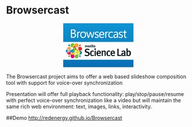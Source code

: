 Browsercast
===========

<div align="center">
  <img src="./Design/logo.png" height="120px" alt="Browsercast" title="Browsercast">
</div>

The Browsercast project aims to offer a web based slideshow composition tool with support for voice-over synchronization

Presentation will offer full playback functionality: play/stop/pause/resume with perfect voice-over synchronization like a video but will maintain the same rich web environment: text, images, links, interactivity.

##Demo
http://redenergy.github.io/Browsercast

